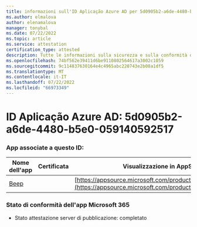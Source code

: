 ```yaml
---
title: informazioni sull'ID Aplicação Azure AD per 5d0905b2-a6de-4480-b5e0-059140592517
ms.author: elmalova
author: elenamalova
manager: tonybal
ms.date: 07/22/2022
ms.topic: article
ms.service: attestation
certification_type: attested
description: Tutte le informazioni sulla sicurezza e sulla conformità disponibili per 5d0905b2-a6de-4480-b5e0-059140592517.
ms.openlocfilehash: 74bf562e39411d6be9110802564617a3002c1059
ms.sourcegitcommit: 9c114837630164e4c4965abc220743e2b08a1df5
ms.translationtype: MT
ms.contentlocale: it-IT
ms.lasthandoff: 07/22/2022
ms.locfileid: "66973349"
---
```

# <a name="azure-app-id-5d0905b2-a6de-4480-b5e0-059140592517"></a>ID Aplicação Azure AD: 5d0905b2-a6de-4480-b5e0-059140592517


### <a name="apps-associated-with-this-id"></a>App associate a questo ID:
| **Nome dell'app** | **Certificata** | **Visualizzazione in AppSource** |
|--------------|---------------|-----------------------|
| [Beep](../forward/WA200004364.md) |  | [https://appsource.microsoft.com/product/office/WA200004364](https://appsource.microsoft.com/product/office/WA200004364) |

### <a name="microsoft-365-app-compliance-status"></a>Stato di conformità dell'app Microsoft 365
- Stato attestazione server di pubblicazione: completato

